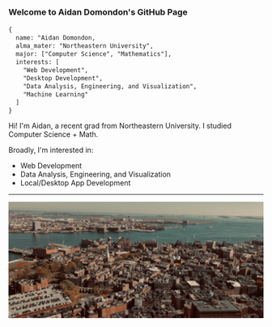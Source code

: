 ### Welcome to Aidan Domondon's GitHub Page 

```
{
  name: "Aidan Domondon,
  alma_mater: "Northeastern University",
  major: ["Computer Science", "Mathematics"],
  interests: [
    "Web Development",
    "Desktop Development",
    "Data Analysis, Engineering, and Visualization",
    "Machine Learning"
  ]
}
```

Hi! I'm Aidan, a recent grad from Northeastern University.
I studied Computer Science + Math. 


Broadly, I'm interested in:
- Web Development
- Data Analysis, Engineering, and Visualization
- Local/Desktop App Development


***

![Picture of the North End of Boston](https://github.com/aidandomondon/aidandomondon/blob/main/ai_ml.webp?raw=true)

